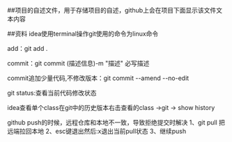 ##项目的自述文件，用于存储项目的自述，github上会在项目下面显示该文件文本内容

##资料
idea使用terminal操作git使用的命令为linux命令

add：git add .

commit：git commit (描述信息)-m "描述"   必写描述

commit追加少量代码,不修改版本：git commit --amend --no-edit

git status:查看当前代码修改状态

idea查看单个class在git中的历史版本右击查看的class  ->git  -> show history

github push的时候，远程仓库和本地不一致，导致拒绝提交时解决
    1、git pull 把远端拉回本地
    2、esc键退出然后:x退出当前pull状态
    3、继续push